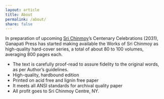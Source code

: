 ```yaml
---
layout: article
title: About
permalink: /about/
share: false
---
```



In preparation of upcoming [Sri Chinmoy](http://www.srichinmoy.org)’s Centenary Celebrations (2031), Ganapati Press has started making available the Works of Sri Chinmoy as high-quality hard-cover series, a total of about 80 to 100 volumes, averaging 800 pages each.

- The text is carefully proof-read to assure fidelity to the original words, as per Author’s guidelines.
- High-quality, hardbound edition
- Printed on acid free and lignin free paper
- It meets all ANSI standards for archival quality paper
- All profit goes to Sri Chinmoy Centre, NY.

